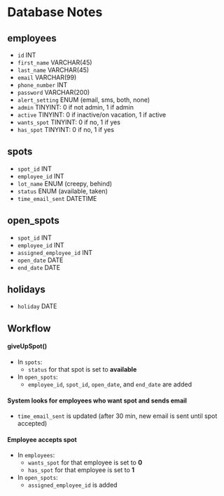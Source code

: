 # Database Notes

## employees
- `id`						INT
- `first_name`				VARCHAR(45)
- `last_name`				VARCHAR(45)
- `email`					VARCHAR(99)
- `phone_number`			INT
- `password`				VARCHAR(200)
- `alert_setting`			ENUM (email, sms, both, none)
- `admin`					TINYINT: 0 if not admin, 1 if admin
- `active`					TINYINT: 0 if inactive/on vacation, 1 if active
- `wants_spot`				TINYINT: 0 if no, 1 if yes
- `has_spot`				TINYINT: 0 if no, 1 if yes

## spots
- `spot_id`					INT
- `employee_id`				INT
- `lot_name`				ENUM (creepy, behind)
- `status`					ENUM (available, taken)
- `time_email_sent`			DATETIME

## open_spots
- `spot_id`					INT
- `employee_id`				INT
- `assigned_employee_id`	INT
- `open_date`				DATE
- `end_date`				DATE

## holidays
- `holiday`					DATE

## Workflow

#### giveUpSpot()
- In `spots`:
	- `status` for that spot is set to **available**
- In `open_spots`:
	- `employee_id`, `spot_id`, `open_date`, and `end_date` are added
	
#### System looks for employees who want spot and sends email
- `time_email_sent` is updated (after 30 min, new email is sent until spot accepted)

#### Employee accepts spot
- In `employees`:
	- `wants_spot` for that employee is set to **0**
	- `has_spot` for that employee is set to **1**
- In `open_spots`:
	- `assigned_employee_id` is added





